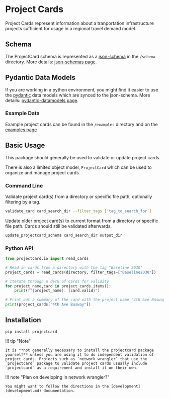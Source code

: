# Project Cards

Project Cards represent information about a tranportation infrastructure projects sufficient for usage in a regional travel demand model.

## Schema

The ProjectCard schema is represented as a [json-schema](https://json-schema.org) in the `/schema` directory.  More details:  [json-schemas page](json-schemas.md).

## Pydantic Data Models

If you are working in a python environment, you might find it easier to use the [pydantic](https://docs.pydantic.dev/) data models which are synced to the json-schema.  More details: [pydantic-datamodels page](pydantic-datamodels.md).

### Example Data

Example project cards can be found in the `/examples` directory and on the [examples page](examples.md)

## Basic Usage

This package should generally be used to validate or update project cards.  

There is also a limited object model, `ProjectCard` which can be used to organize and manage project cards.

### Command Line

Validate project card(s) from a directory or specific file path, optionally filtering by a tag.

```sh
validate_card card_search_dir --filter_tags ['tag_to_search_for']
```

Update older project card(s) to current format from a directory or specific file path.  Cards should still be validated afterwards.

```sh
update_projectcard_schema card_search_dir output_dir
```

### Python API

```python
from projectcard.io import read_cards

# Read in cards from a directory with the tag "Baseline 2030"
project_cards = read_cards(directory, filter_tags=["Baseline2030"])

# Iterate through a deck of cards for validity
for project_name,card in project_cards.items():
    print(f"{project_name}: {card.valid}")

# Print out a summary of the card with the project name "4th Ave Busway"
print(project_cards["4th Ave Busway"])
```

## Installation

`pip install projectcard`

!!! tip "Note"

    It is **not generally necessary to install the projectcard package yourself** unless you are using it to do independent validation of project cards. Projects such as `network_wrangler` that use the `projectcard` package to validate project cards usually include `projectcard` as a requirement and install it on their own.

!!! note "Plan on developing in network wrangler?"

    You might want to follow the directions in the [development](development.md) documentation.
